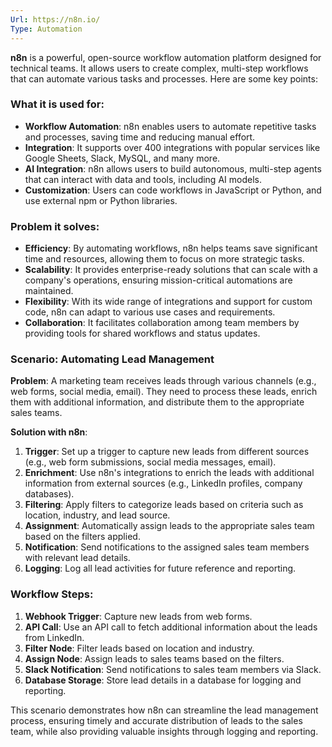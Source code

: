 ```yaml
---
Url: https://n8n.io/
Type: Automation
---
```

**n8n** is a powerful, open-source workflow automation platform designed for technical teams. It allows users to create complex, multi-step workflows that can automate various tasks and processes. Here are some key points:

### What it is used for:
- **Workflow Automation**: n8n enables users to automate repetitive tasks and processes, saving time and reducing manual effort.
- **Integration**: It supports over 400 integrations with popular services like Google Sheets, Slack, MySQL, and many more.
- **AI Integration**: n8n allows users to build autonomous, multi-step agents that can interact with data and tools, including AI models.
- **Customization**: Users can code workflows in JavaScript or Python, and use external npm or Python libraries.

### Problem it solves:
- **Efficiency**: By automating workflows, n8n helps teams save significant time and resources, allowing them to focus on more strategic tasks.
- **Scalability**: It provides enterprise-ready solutions that can scale with a company's operations, ensuring mission-critical automations are maintained.
- **Flexibility**: With its wide range of integrations and support for custom code, n8n can adapt to various use cases and requirements.
- **Collaboration**: It facilitates collaboration among team members by providing tools for shared workflows and status updates.

### Scenario: Automating Lead Management

**Problem**: A marketing team receives leads through various channels (e.g., web forms, social media, email). They need to process these leads, enrich them with additional information, and distribute them to the appropriate sales teams.

**Solution with n8n**:
1. **Trigger**: Set up a trigger to capture new leads from different sources (e.g., web form submissions, social media messages, email).
2. **Enrichment**: Use n8n's integrations to enrich the leads with additional information from external sources (e.g., LinkedIn profiles, company databases).
3. **Filtering**: Apply filters to categorize leads based on criteria such as location, industry, and lead source.
4. **Assignment**: Automatically assign leads to the appropriate sales team based on the filters applied.
5. **Notification**: Send notifications to the assigned sales team members with relevant lead details.
6. **Logging**: Log all lead activities for future reference and reporting.

### Workflow Steps:
1. **Webhook Trigger**: Capture new leads from web forms.
2. **API Call**: Use an API call to fetch additional information about the leads from LinkedIn.
3. **Filter Node**: Filter leads based on location and industry.
4. **Assign Node**: Assign leads to sales teams based on the filters.
5. **Slack Notification**: Send notifications to sales team members via Slack.
6. **Database Storage**: Store lead details in a database for logging and reporting.

This scenario demonstrates how n8n can streamline the lead management process, ensuring timely and accurate distribution of leads to the sales team, while also providing valuable insights through logging and reporting.

